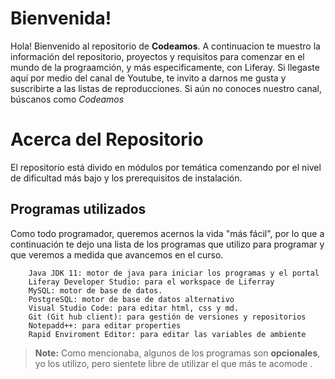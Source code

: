 # Bienvenida!

Hola! Bienvenido al repositorio de **Codeamos**. 
A continuacion te muestro la información del repositorio, proyectos y requisitos para comenzar en el mundo de la prograamción, y más especificamente, con Liferay.
Si llegaste aquí por medio del canal de Youtube, te invito a darnos me gusta y suscribirte a las listas de reproducciones. Si aún no conoces nuestro canal, búscanos como *Codeamos*



# Acerca del Repositorio

El repositorio está divido en módulos por temática comenzando por el nivel de dificultad más bajo y los prerequisitos de instalación.

## Programas utilizados

Como todo programador, queremos acernos la vida "más fácil", por lo que a continuación te dejo una lista de los programas que utilizo para programar y que veremos a medida que avancemos en el curso.
   ```
       Java JDK 11: motor de java para iniciar los programas y el portal
       Liferay Developer Studio: para el workspace de Liferray
       MySQL: motor de base de datos.
       PostgreSQL: motor de base de datos alternativo
       Visual Studio Code: para editar html, css y md.
       Git (Git hub client): para gestión de versiones y repositorios
       Notepadd++: para editar properties
       Rapid Enviroment Editor: para editar las variables de ambiente
   ``` 
    
> **Note:** Como mencionaba, algunos de los programas son  **opcionales**, yo los utilizo, pero sientete libre de utilizar el que más te acomode .

